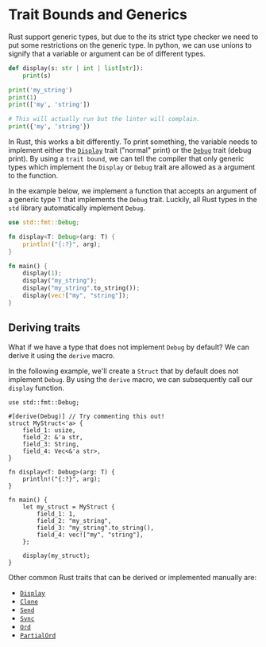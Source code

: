 # Trait Bounds and Generics
Rust support generic types, but due to the its strict type checker we need to put some restrictions on the generic type. In python, we can use unions to signify that a variable or argument can be of different types.

```python
def display(s: str | int | list[str]):
    print(s)

print('my_string')
print(1)
print(['my', 'string'])

# This will actually run but the linter will complain.
print({'my', 'string'})
```

In Rust, this works a bit differently. To print something, the variable needs to implement either the [`Display`](https://doc.rust-lang.org/rust-by-example/hello/print/print_display.html) trait ("normal" print) or the [`Debug`](https://doc.rust-lang.org/rust-by-example/hello/print/print_debug.html) trait (debug print). By using a `trait bound`, we can tell the compiler that only generic types which implement the `Display` or `Debug` trait are allowed as a argument to the function.

In the example below, we implement a function that accepts an argument of a generic type `T` that implements the `Debug` trait. Luckily, all Rust types in the `std` library automatically implement `Debug`.

```rust
use std::fmt::Debug;

fn display<T: Debug>(arg: T) {
    println!("{:?}", arg);
}

fn main() {
    display(1);
    display("my_string");
    display("my_string".to_string());
    display(vec!["my", "string"]);
}
```

## Deriving traits
What if we have a type that does not implement `Debug` by default? We can derive it using the `derive` macro.

In the following example, we'll create a `Struct` that by default does not implement `Debug`. By using the `derive` macro, we can subsequently call our `display` function.

```rust,editable
use std::fmt::Debug;

#[derive(Debug)] // Try commenting this out!
struct MyStruct<'a> {
    field_1: usize,
    field_2: &'a str,
    field_3: String,
    field_4: Vec<&'a str>,
}

fn display<T: Debug>(arg: T) {
    println!("{:?}", arg);
}

fn main() {
    let my_struct = MyStruct {
        field_1: 1,
        field_2: "my_string",
        field_3: "my_string".to_string(),
        field_4: vec!["my", "string"],
    };

    display(my_struct);
}
```

Other common Rust traits that can be derived or implemented manually are:
- [`Display`](https://doc.rust-lang.org/rust-by-example/hello/print/print_display.html)
- [`Clone`](https://doc.rust-lang.org/rust-by-example/trait/clone.html)
- [`Send`](https://doc.rust-lang.org/nomicon/send-and-sync.html)
- [`Sync`](https://doc.rust-lang.org/nomicon/send-and-sync.html)
- [`Ord`](https://doc.rust-lang.org/std/cmp/trait.Ord.html)
- [`PartialOrd`](https://doc.rust-lang.org/std/cmp/trait.PartialOrd.html)
